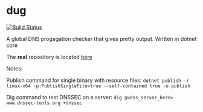 # dug

[![Build Status](https://drone.kaijucode.com/api/badges/matt/dug/status.svg)](https://drone.kaijucode.com/matt/dug)

A global DNS progagation checker that gives pretty output. Written in dotnet core

The **real** repository is located [here](https://git.kaijucode.com/matt/dug)

Notes:

Publish command for single binary with resource files: `dotnet publish -r linux-x64 -p:PublishSingleFile=true --self-contained true -o publish`

Dig command to test DNSSEC on a server: `dig @<dns_server_here> www.dnssec-tools.org +dnssec`
